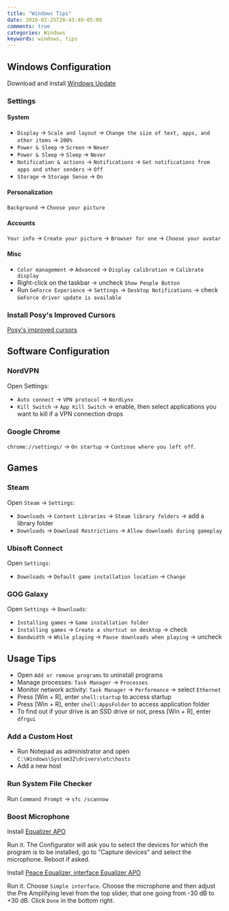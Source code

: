 ```yaml
---
title: "Windows Tips"
date: 2018-02-25T20:43:49-05:00
comments: true
categories: Windows
keywords: windows, tips
---
```


## Windows Configuration

Download and install [Windows Update](https://www.microsoft.com/en-us/software-download/windows10/)

### Settings

#### System

* `Display` → `Scale and layout` → `Change the size of text, apps, and other items` → `200%`
* `Power & Sleep` → `Screen` → `Never`
* `Power & Sleep` → `Sleep` → `Never`
* `Notification & actions` → `Notifications` → `Get notifications from apps and other senders` → `Off`
* `Storage` → `Storage Sense` → `On`

#### Personalization

`Background` → `Choose your picture`

#### Accounts

`Your info` → `Create your picture` → `Browser for one` → `Choose your avatar`

#### Misc

* `Color management` → `Advanced` → `Display calibration` → `Calibrate display`
* Right-click on the taskbar → uncheck `Show People Button`
* Run `GeForce Experience` → `Settings` → `Desktop Notifications` → check `GeForce driver update is available`

### Install Posy's Improved Cursors

[Posy's improved cursors](http://www.michieldb.nl/other/cursors/)

## Software Configuration

### NordVPN

Open Settings:

* `Auto connect` → `VPN protocol` → `NordLynx`
* `Kill Switch` → `App Kill Switch` → enable, then select applications you want to kill if a VPN connection drops

### Google Chrome

`chrome://settings/` → `On startup` → `Continue where you left off`.

## Games

### Steam

Open `Steam` → `Settings`:

* `Downloads` → `Content Libraries` → `Steam library folders` → add a library folder
* `Downloads` → `Download Restrictions` → `Allow downloads during gameplay`

### Ubisoft Connect

Open `Settings`:

* `Downloads` → `Default game installation location` → `Change`

### GOG Galaxy

Open `Settings` → `Downloads`:

* `Installing games` → `Game installation folder`
* `Installing games` → `Create a shortcut on desktop` → check
* `Bandwidth` → `While playing` → `Pause downloads when playing` → uncheck

## Usage Tips

* Open `Add or remove programs` to uninstall programs
* Manage processes: `Task Manager` → `Processes`
* Monitor network activity: `Task Manager` → `Performance` → select `Ethernet`
* Press [Win + R], enter `shell:startup` to access startup
* Press [Win + R], enter `shell:AppsFolder` to access application folder
* To find out if your drive is an SSD drive or not, press [Win + R], enter `dfrgui`

### Add a Custom Host

* Run Notepad as administrator and open `C:\Windows\System32\drivers\etc\hosts`
* Add a new host

### Run System File Checker

Run `Command Prompt` → `sfc /scannow`

### Boost Microphone

Install [Equalizer APO](https://sourceforge.net/projects/equalizerapo/)

Run it. The Configurator will ask you to select the devices for which the program is to be installed, go to "Capture devices" and select the microphone. Reboot if asked.

Install [Peace Equalizer, interface Equalizer APO](https://sourceforge.net/projects/peace-equalizer-apo-extension/)

Run it. Choose `Simple interface`. Choose the microphone and then adjust the Pre Amplifying level from the top slider, that one going from -30 dB to +30 dB. Click `Done` in the bottom right.
